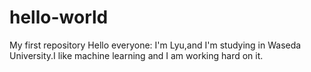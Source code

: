 # hello-world
My first repository
Hello everyone:
I'm Lyu,and I'm studying in Waseda University.I like machine learning and I am working hard on it. 
